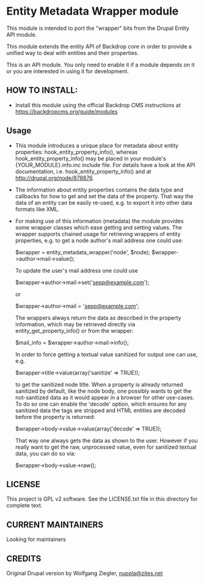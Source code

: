 Entity Metadata Wrapper module
=================

This module is intended to port the "wrapper" bits from the Drupal Entity API
module.

This module extends the entity API of Backdrop core in order to provide a unified
way to deal with entities and their properties.

This is an API module. You only need to enable it if a module depends on it or
you are interested in using it for development.

HOW TO INSTALL:
---------------
- Install this module using the official Backdrop CMS instructions at 
https://backdropcms.org/guide/modules


Usage
---------------

* This module introduces a unique place for metadata about entity properties:
  hook_entity_property_info(), whereas hook_entity_property_info() may be
  placed in your module's {YOUR_MODULE}.info.inc include file. For details
  have a look at the API documentation, i.e. hook_entity_property_info() and
  at http://drupal.org/node/878876.

* The information about entity properties contains the data type and callbacks
  for how to get and set the data of the property. That way the data of an
  entity can be easily re-used, e.g. to export it into other data formats like
  XML.

* For making use of this information (metadata) the module provides some
  wrapper classes which ease getting and setting values. The wrapper supports
  chained usage for retrieving wrappers of entity properties, e.g. to get a
  node author's mail address one could use:

     $wrapper = entity_metadata_wrapper('node', $node);
     $wrapper->author->mail->value();

  To update the user's mail address one could use

     $wrapper->author->mail->set('sepp@example.com');

     or

     $wrapper->author->mail = 'sepp@example.com';

  The wrappers always return the data as described in the property
  information, which may be retrieved directly via entity_get_property_info()
  or from the wrapper:

     $mail_info = $wrapper->author->mail->info();

  In order to force getting a textual value sanitized for output one can use,
  e.g.

     $wrapper->title->value(array('sanitize' => TRUE));

  to get the sanitized node title. When a property is already returned
  sanitized by default, like the node body, one possibly wants to get the
  not-sanitized data as it would appear in a browser for other use-cases.
  To do so one can enable the 'decode' option, which ensures for any sanitized
  data the tags are stripped and HTML entities are decoded before the property
  is returned:

     $wrapper->body->value->value(array('decode' => TRUE));

  That way one always gets the data as shown to the user. However if you
  really want to get the raw, unprocessed value, even for sanitized textual
  data, you can do so via:

    $wrapper->body->value->raw();

      
LICENSE
---------------    

This project is GPL v2 software. See the LICENSE.txt file in this directory 
for complete text.

CURRENT MAINTAINERS
---------------    

Looking for maintainers

CREDITS   
--------------- 

Original Drupal version by Wolfgang Ziegler, nuppla@zites.net
